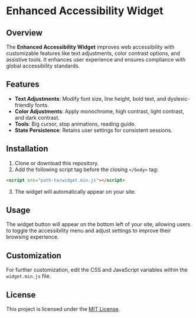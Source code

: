 # Enhanced Accessibility Widget

## Overview

The **Enhanced Accessibility Widget** improves web accessibility with customizable features like text adjustments, color contrast options, and assistive tools. It enhances user experience and ensures compliance with global accessibility standards.

## Features

- **Text Adjustments**: Modify font size, line height, bold text, and dyslexic-friendly fonts.
- **Color Adjustments**: Apply monochrome, high contrast, light contrast, and dark contrast.
- **Tools**: Big cursor, stop animations, reading guide.
- **State Persistence**: Retains user settings for consistent sessions.

## Installation

1. Clone or download this repository.
2. Add the following script tag before the closing `</body>` tag:

```html
<script src="path-to/widget.min.js"></script>
```

3. The widget will automatically appear on your site.

## Usage

The widget button will appear on the bottom left of your site, allowing users to toggle the accessibility menu and adjust settings to improve their browsing experience.

## Customization

For further customization, edit the CSS and JavaScript variables within the `widget.min.js` file.

## License

This project is licensed under the [MIT License](LICENSE).

```